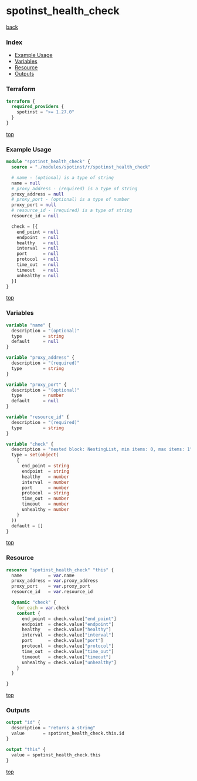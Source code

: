 # spotinst_health_check

[back](../spotinst.md)

### Index

- [Example Usage](#example-usage)
- [Variables](#variables)
- [Resource](#resource)
- [Outputs](#outputs)

### Terraform

```terraform
terraform {
  required_providers {
    spotinst = ">= 1.27.0"
  }
}
```

[top](#index)

### Example Usage

```terraform
module "spotinst_health_check" {
  source = "./modules/spotinst/r/spotinst_health_check"

  # name - (optional) is a type of string
  name = null
  # proxy_address - (required) is a type of string
  proxy_address = null
  # proxy_port - (optional) is a type of number
  proxy_port = null
  # resource_id - (required) is a type of string
  resource_id = null

  check = [{
    end_point = null
    endpoint  = null
    healthy   = null
    interval  = null
    port      = null
    protocol  = null
    time_out  = null
    timeout   = null
    unhealthy = null
  }]
}
```

[top](#index)

### Variables

```terraform
variable "name" {
  description = "(optional)"
  type        = string
  default     = null
}

variable "proxy_address" {
  description = "(required)"
  type        = string
}

variable "proxy_port" {
  description = "(optional)"
  type        = number
  default     = null
}

variable "resource_id" {
  description = "(required)"
  type        = string
}

variable "check" {
  description = "nested block: NestingList, min items: 0, max items: 1"
  type = set(object(
    {
      end_point = string
      endpoint  = string
      healthy   = number
      interval  = number
      port      = number
      protocol  = string
      time_out  = number
      timeout   = number
      unhealthy = number
    }
  ))
  default = []
}
```

[top](#index)

### Resource

```terraform
resource "spotinst_health_check" "this" {
  name          = var.name
  proxy_address = var.proxy_address
  proxy_port    = var.proxy_port
  resource_id   = var.resource_id

  dynamic "check" {
    for_each = var.check
    content {
      end_point = check.value["end_point"]
      endpoint  = check.value["endpoint"]
      healthy   = check.value["healthy"]
      interval  = check.value["interval"]
      port      = check.value["port"]
      protocol  = check.value["protocol"]
      time_out  = check.value["time_out"]
      timeout   = check.value["timeout"]
      unhealthy = check.value["unhealthy"]
    }
  }

}
```

[top](#index)

### Outputs

```terraform
output "id" {
  description = "returns a string"
  value       = spotinst_health_check.this.id
}

output "this" {
  value = spotinst_health_check.this
}
```

[top](#index)